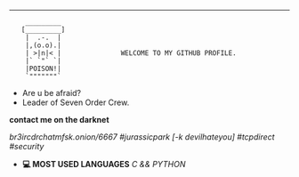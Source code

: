 -------------------------------------
        _________
       [_________]
        |  .-.  |
        |,(o.o).|
        | >|n|< |               WELCOME TO MY GITHUB PROFILE.
        |` `"` `|
        |POISON!|
        `"""""""`

- Are u be afraid?
- Leader of Seven Order Crew.

 **contact me on the darknet**
 
 *br3ircdrchatmfsk.onion/6667
 #jurassicpark [-k devilhateyou]
 #tcpdirect
 #security*
 
- **:computer: MOST USED LANGUAGES**
*C && PYTHON*

